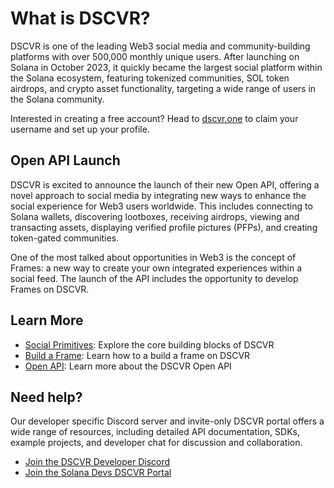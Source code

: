 # What is DSCVR?

DSCVR is one of the leading Web3 social media and community-building platforms with over 500,000 monthly unique users. After launching on Solana in October 2023, it quickly became the largest social platform within the Solana ecosystem, featuring tokenized communities, SOL token airdrops, and crypto asset functionality, targeting a wide range of users in the Solana community. 

Interested in creating a free account? Head to [dscvr.one](https://www.dscvr.one) to claim your username and set up your profile.

## Open API Launch

DSCVR is excited to announce the launch of their new Open API, offering a novel approach to social media by integrating new ways to enhance the social experience for Web3 users worldwide. This includes connecting to Solana wallets, discovering lootboxes, receiving airdrops, viewing and transacting assets, displaying verified profile pictures (PFPs), and creating token-gated communities.

One of the most talked about opportunities in Web3 is the concept of Frames: a new way to create your own integrated experiences within a social feed. The launch of the API includes the opportunity to develop Frames on DSCVR.

## Learn More

- [Social Primitives](/introduction/social-primitives): Explore the core building blocks of DSCVR
- [Build a Frame](./building/frames/build-a-frame.md): Learn how to a build a frame on DSCVR
- [Open API](./building/open-api/index.md): Learn more about the DSCVR Open API

## Need help?
Our developer specific Discord server and invite-only DSCVR portal offers a wide range of resources, including detailed API documentation, SDKs, example projects, and developer chat for discussion and collaboration. 

- [Join the DSCVR Developer Discord](https://www.discord.com)
- [Join the Solana Devs DSCVR Portal](https://www.dscvr.one)
